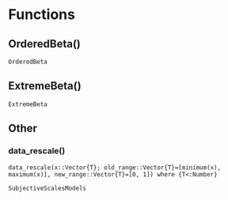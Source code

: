 # Functions


## OrderedBeta()

```@docs
OrderedBeta
```


## ExtremeBeta()

```@docs
ExtremeBeta
```


## Other

### data_rescale()

```@docs
data_rescale(x::Vector{T}; old_range::Vector{T}=[minimum(x), maximum(x)], new_range::Vector{T}=[0, 1]) where {T<:Number}
```

```@docs
SubjectiveScalesModels
```